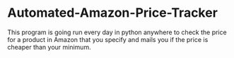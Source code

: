 # Automated-Amazon-Price-Tracker
This program is going run every day in python anywhere to check the price for a product in Amazon that you specify and mails you if the price is cheaper than your minimum.
